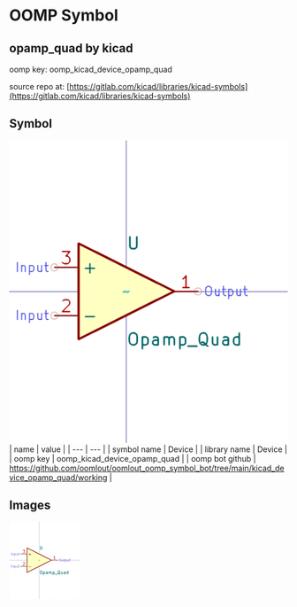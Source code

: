 # OOMP Symbol  
## opamp_quad  by kicad  
  
oomp key: oomp_kicad_device_opamp_quad  
  
source repo at: [https://gitlab.com/kicad/libraries/kicad-symbols](https://gitlab.com/kicad/libraries/kicad-symbols)  
## Symbol  
  
[![working.png](working_600.png)](working.png)  
| name | value | 
| --- | --- | 
| symbol name | Device | 
| library name | Device | 
| oomp key | oomp_kicad_device_opamp_quad | 
| oomp bot github | https://github.com/oomlout/oomlout_oomp_symbol_bot/tree/main/kicad_device_opamp_quad/working | 
## Images  
  
[![working.png](working_140.png)](working.png)  
